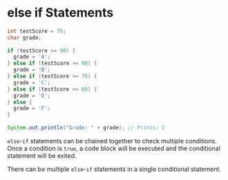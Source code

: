 # else if Statements

```java
int testScore = 76;
char grade;
 
if (testScore >= 90) {
  grade = 'A';
} else if (testScore >= 80) {
  grade = 'B';
} else if (testScore >= 70) {
  grade = 'C';
} else if (testScore >= 60) {
  grade = 'D';
} else {
  grade = 'F';
}
 
System.out.println("Grade: " + grade); // Prints: C
```

`else`-`if` statements can be chained together to check multiple conditions. Once a condition is `true`, a code block will be executed and the conditional statement will be exited.

There can be multiple `else`-`if` statements in a single conditional statement.